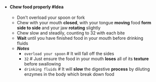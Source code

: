 - #### Chew food properly #Idea
	- Don't overload your spoon or fork
	- Chew with your mouth **closed**, with your tongue **moving** food **form side to side** and your jaw **rotating** slightly
	- Chew slow and steadily, counting to 32 with each bite
	- **Wait** until you have finished food in your mouth before drinking fluids
	- ***Notes***
		- `overload your spoon` # It will fall off the sides
		- `32` # Just ensure the food in your mouth **loses** all of its **texture** before swallowing
		- `drinking fluids` # It will **slow** the digestive **process** by diluting enzymes in the body which break down food